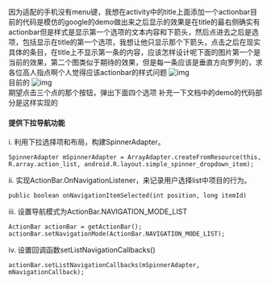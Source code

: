 因为适配的手机没有menu键，我想在activity中的title上面添加一个actionbar目前的代码是模仿的google的demo做出来之后显示的效果是在title的最右侧确实有actionbar但是样式是显示第一个选项的文本内容和下箭头，然后点进去之后是选项，包括显示在title的第一个选项，我想让他只显示那个下箭头，点击之后在现实具体的条目，在title上不显示第一条的内容，应该怎样设计呢下面的图片第一个是当前的效果，第二个图类似于期待的效果，但是每一条应该是垂直方向罗列的，求各位高人指点啊个人觉得应该actionbar的样式问题
![img](P)  
目前的
![img](P)  
期望点击三个点的那个按钮，弹出下面四个选项
补充一下文档中的demo的代码部分是这样实现的
#### 提供下拉导航功能
i. 利用下拉选择项和布局，构建SpinnerAdapter。
```  
SpinnerAdapter mSpinnerAdapter = ArrayAdapter.createFromResource(this, R.array.action_list, android.R.layout.simple_spinner_dropdown_item);
```
ii.  实现ActionBar.OnNavigationListener，来记录用户选择list中项目的行为。
```  
public boolean onNavigationItemSelected(int position, long itemId)
```
iii. 设置导航模式为ActionBar.NAVIGATION_MODE_LIST
```  
ActionBar actionBar = getActionBar();
actionBar.setNavigationMode(ActionBar.NAVIGATION_MODE_LIST);
```
iv. 设置回调函数setListNavigationCallbacks()
```  
actionBar.setListNavigationCallbacks(mSpinnerAdapter, mNavigationCallback);
```